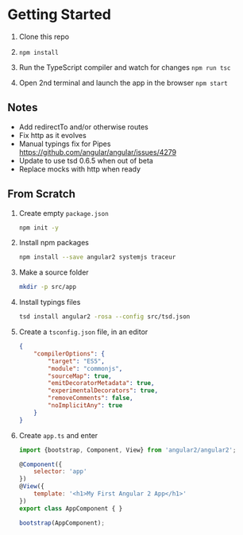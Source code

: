# Getting Started

1. Clone this repo

1. `npm install`

1. Run the TypeScript compiler and watch for changes `npm run tsc`

1. Open 2nd terminal and launch the app in the browser `npm start`

## Notes

- Add redirectTo and/or otherwise routes
- Fix http as it evolves
- Manual typings fix for Pipes https://github.com/angular/angular/issues/4279
- Update to use tsd 0.6.5 when out of beta
- Replace mocks with http when ready

## From Scratch


1. Create empty `package.json`

	```bash
	npm init -y
	```

1. Install npm packages

	```bash
	npm install --save angular2 systemjs traceur
	```

1. Make a source folder

	```bash
	mkdir -p src/app
	```

1. Install typings files

	```bash
	tsd install angular2 -rosa --config src/tsd.json
	```

1. Create a `tsconfig.json` file, in an editor

	```json
	{
		"compilerOptions": {
			"target": "ES5",
			"module": "commonjs",
			"sourceMap": true,
			"emitDecoratorMetadata": true,
			"experimentalDecorators": true,
			"removeComments": false,
			"noImplicitAny": true
		}
	}
	```

1. Create `app.ts` and enter

	```javascript
	import {bootstrap, Component, View} from 'angular2/angular2';

	@Component({
		selector: 'app'
	})
	@View({
		template: '<h1>My First Angular 2 App</h1>'
	})
	export class AppComponent { }

	bootstrap(AppComponent);
	```
